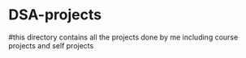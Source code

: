 # DSA-projects
#this directory contains all the projects done by me including course projects and self projects
